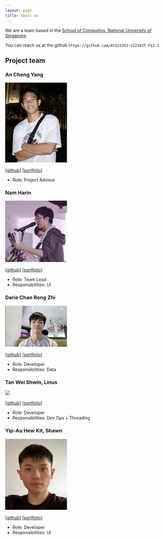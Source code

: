 ```yaml
---
layout: page
title: About Us
---
```


We are a team based in the [School of Computing, National University of Singapore](http://www.comp.nus.edu.sg).

You can reach us at the github `https://github.com/AY2223S2-CS2103T-F12-2`

## Project team

### An Cheng Yang
<img src="images/anchengyang.png" width="200px">

[[github](https://github.com/anchengyang)]
[[portfolio](team/anchengyang.md)]

* Role: Project Advisor

### Nam Harin

<img src="images/harin0826.png" width="200px">

[[github](https://github.com/harin0826)]
[[portfolio](team/harin0826.md)]

* Role: Team Lead
* Responsibilities: UI

### Darie Chan Rong Zhi

<img src="images/nappysprout.png" width="200px">

[[github](https://github.com/nappysprout)] [[portfolio](team/nappysprout.md)]

* Role: Developer
* Responsibilities: Data

### Tan Wei Shwin, Linus

<img src="images/linustws.png" width="200px">

[[github](https://github.com/linustws)]
[[portfolio](team/linustws.md)]

* Role: Developer
* Responsibilities: Dev Ops + Threading

### Yip-Au Hew Kit, Shawn

<img src="images/shawnyip-au.png" width="200px">

[[github](http://github.com/shawnyip-au)]
[[portfolio](team/shawnyip-au.md)]

* Role: Developer
* Responsibilities: UI
